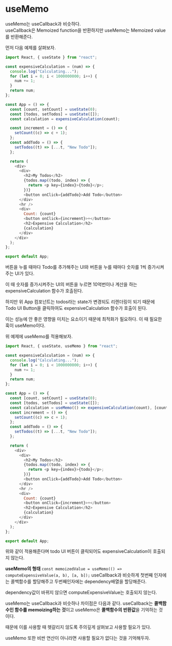 # useMemo

useMemo는 useCallback과 비슷하다.  
useCallback은 Memoized function을 반환하지만
useMemo는 Memoized value를 반환해준다.

먼저 다음 예제를 살펴보자.

```js
import React, { useState } from "react";

const expensiveCalculation = (num) => {
  console.log("Calculating...");
  for (let i = 0; i < 1000000000; i++) {
    num += 1;
  }
  return num;
};

const App = () => {
  const [count, setCount] = useState(0);
  const [todos, setTodos] = useState([]);
  const calculation = expensiveCalculation(count);

  const increment = () => {
    setCount((c) => c + 1);
  };
  const addTodo = () => {
    setTodos((t) => [...t, "New Todo"]);
  };

  return (
    <div>
      <div>
        <h2>My Todos</h2>
        {todos.map((todo, index) => {
          return <p key={index}>{todo}</p>;
        })}
        <button onClick={addTodo}>Add Todo</button>
      </div>
      <hr />
      <div>
        Count: {count}
        <button onClick={increment}>+</button>
        <h2>Expensive Calculation</h2>
        {calculation}
      </div>
    </div>
  );
};

export default App;
```

버튼을 누를 때마다 Todo를 추가해주는 UI와 버튼을 누를 때마다 숫자를 1씩 증가시켜주는 UI가 있다.

이 때 숫자를 증가시켜주는 UI의 버튼을 누르면 10억번이나 계산을 하는expensiveCalculation 함수가 호출된다.

하지만 위 App 컴포넌트는 todos라는 state가 변경되도 리렌더링이 되기 때문에 Todo UI Button을 클릭하여도 expensiveCalculation 함수가 호출이 된다.

이는 성능에 안 좋은 영향을 미치는 요소이기 때문에 최적화가 필요하다.
이 때 필요한 훅이 useMemo이다.

위 예제에 useMemo를 적용해보자.

```js
import React, { useState, useMemo } from "react";

const expensiveCalculation = (num) => {
  console.log("Calculating...");
  for (let i = 0; i < 1000000000; i++) {
    num += 1;
  }
  return num;
};

const App = () => {
  const [count, setCount] = useState(0);
  const [todos, setTodos] = useState([]);
  const calculation = useMemo(() => expensiveCalculation(count), [count]);
  const increment = () => {
    setCount((c) => c + 1);
  };
  const addTodo = () => {
    setTodos((t) => [...t, "New Todo"]);
  };

  return (
    <div>
      <div>
        <h2>My Todos</h2>
        {todos.map((todo, index) => {
          return <p key={index}>{todo}</p>;
        })}
        <button onClick={addTodo}>Add Todo</button>
      </div>
      <hr />
      <div>
        Count: {count}
        <button onClick={increment}>+</button>
        <h2>Expensive Calculation</h2>
        {calculation}
      </div>
    </div>
  );
};

export default App;
```

위와 같이 적용해준다며 todo UI 버튼이 클릭되어도 expensiveCalculation이 호출되지 않는다.

**useMemo의 형태**
`const memoizedValue = useMemo(() => computeExpensiveValue(a, b), [a, b]);`
useCallback과 비슷하게 첫번째 인자에는 콜백함수를 할당해주고 두번째인자에는 dependency배열을 할당해준다.

dependency값이 바뀌지 않으면 computeExpensiveValue는 호출되지 않는다.

useMemo는 useCallback과 비슷하나 차이점은 다음과 같다.
useCallback는 **콜백함수인 함수를 memoizing하는 것**이고
useMemo은 **콜백함수의 반환값**을 기억하는 것이다.

때문에 이를 사용할 때 헷갈리지 않도록 주의깊게 살펴보고 사용할 필요가 있다.

useMemo 또한 비싼 연산이 아니라면 사용할 필요가 없다는 것을 기억해두자.
